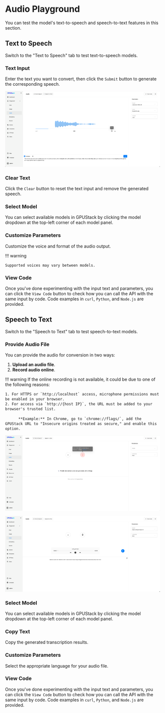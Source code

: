 # Audio Playground

You can test the model's text-to-speech and speech-to-text features in this section.

## Text to Speech

Switch to the "Text to Speech" tab to test text-to-speech models.

### Text Input

Enter the text you want to convert, then click the `Submit` button to generate the corresponding speech.

![text-to-speech](../../assets/playground/text-to-speech.png)

### Clear Text

Click the `Clear` button to reset the text input and remove the generated speech.

### Select Model

You can select available models in GPUStack by clicking the model dropdown at the top-left corner of each model panel.

### Customize Parameters

Customize the voice and format of the audio output.

!!! warning
    
    Supported voices may vary between models.

### View Code

Once you've done experimenting with the input text and parameters, you can click the `View Code` button to check how you can call the API with the same input by code. Code examples in `curl`, `Python`, and `Node.js` are provided.

## Speech to Text

Switch to the "Speech to Text" tab to test speech-to-text models.

### Provide Audio File

You can provide the audio for conversion in two ways:

1. **Upload an audio file**.
2. **Record audio online**.

!!! warning
    If the online recording is not available, it could be due to one of the following reasons:

    1. For HTTPS or `http://localhost` access, microphone permissions must be enabled in your browser.  
    2. For access via `http://{host IP}`, the URL must be added to your browser's trusted list.  

          **Example:** In Chrome, go to `chrome://flags/`, add the GPUStack URL to "Insecure origins treated as secure," and enable this option.  

![speech-to-text](../../assets/playground/audio-permission.png)

![speech-to-text](../../assets/playground/speech-to-text.png)

### Select Model

You can select available models in GPUStack by clicking the model dropdown at the top-left corner of each model panel.


### Copy Text

Copy the generated transcription results.

### Customize Parameters

Select the appropriate language for your audio file.

### View Code

Once you've done experimenting with the input text and parameters, you can click the `View Code` button to check how you can call the API with the same input by code. Code examples in `curl`, `Python`, and `Node.js` are provided.
